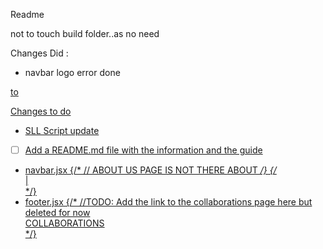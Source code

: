 Readme


not to touch build folder..as no need

Changes Did :
- navbar logo error done 
                            <a href="iiitd.ac.in">

to  <a href="/">


Changes to do 
- SLL Script update
- [ ] Add a README.md file with the information and the guide
- navbar.jsx 
{/* 
                    // ABOUT US PAGE IS NOT THERE
                    <Link className="w-[90%] text-center mx-5 hover:bg-[#f1f1f165] rounded-[0.5rem]" to='/'>ABOUT</Link> */}
                    {/* <div className="navSep">|</div> */}
- footer.jsx
{/* 
                        //TODO: Add the link to the collaborations page here but deleted for now 
                        <div className="flex flex-col">
                            <div className="font-Maven text-[#277773] text-[1.1em]">COLLABORATIONS</div>
                        </div> */}